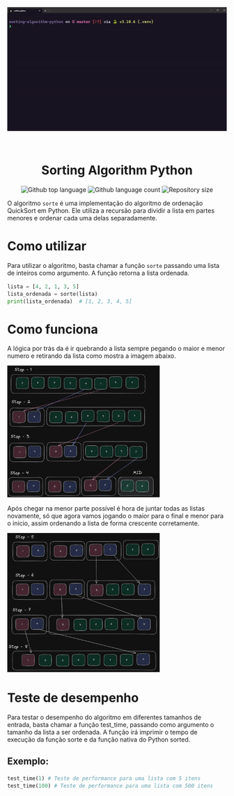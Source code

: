 <div align="center" id="top"> 
  <img src="./.github/app.gif" alt="Python" />

  &#xa0;

  <!-- <a href="https://python.netlify.app">Demo</a> -->
</div>

<h1 align="center">Sorting Algorithm Python</h1>

<p align="center">
  <img alt="Github top language" src="https://img.shields.io/github/languages/top/kaduh15/sorting-algorithm-python?color=56BEB8">

  <img alt="Github language count" src="https://img.shields.io/github/languages/count/kaduh15/sorting-algorithm-python?color=56BEB8">

  <img alt="Repository size" src="https://img.shields.io/github/repo-size/kaduh15/sorting-algorithm-python?color=56BEB8">

  <!-- <img alt="License" src="https://img.shields.io/github/license/kaduh15/sorting-algorithm-python?color=56BEB8"> -->

  <!-- <img alt="Github issues" src="https://img.shields.io/github/issues/kaduh15/sorting-algorithm-python?color=56BEB8" /> -->

  <!-- <img alt="Github forks" src="https://img.shields.io/github/forks/kaduh15/sorting-algorithm-python?color=56BEB8" /> -->

  <!-- <img alt="Github stars" src="https://img.shields.io/github/stars/kaduh15/sorting-algorithm-python?color=56BEB8" /> -->
</p>

O algoritmo `sorte` é uma implementação do algoritmo de ordenação QuickSort em Python. Ele utiliza a recursão para dividir a lista em partes menores e ordenar cada uma delas separadamente.

# Como utilizar
Para utilizar o algoritmo, basta chamar a função ``sorte`` passando uma lista de inteiros como argumento. A função retorna a lista ordenada.

```python
lista = [4, 2, 1, 3, 5]
lista_ordenada = sorte(lista)
print(lista_ordenada)  # [1, 2, 3, 4, 5]
```

# Como funciona

A lógica por trás da é ir quebrando a lista sempre pegando o maior e menor numero e retirando da lista como mostra a imagem abaixo.

<img width="350" src="./.github/algoritmo-step-1.png" alt="Python" />

Após chegar na menor parte possível é hora de juntar todas as listas novamente, só que agora vamos jogando o maior para o final e menor para o inicio, assim ordenando a lista de forma crescente corretamente.

<img width="350" src="./.github/algoritmo-step-2.png" alt="Python" />


# Teste de desempenho

Para testar o desempenho do algoritmo em diferentes tamanhos de entrada, basta chamar a função test_time, passando como argumento o tamanho da lista a ser ordenada. A função irá imprimir o tempo de execução da função sorte e da função nativa do Python sorted.

## Exemplo:

```python
test_time(1) # Teste de performance para uma lista com 5 itens
test_time(100) # Teste de performance para uma lista com 500 itens
```
